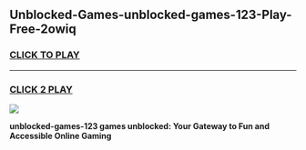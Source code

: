 
## Unblocked-Games-unblocked-games-123-Play-Free-2owiq
<h3>
<a href="https://premium76.site?title=unblocked-games-123&ref=20A">CLICK TO PLAY</a></h3>
<hr>

<h3>
<a href="https://premium76.site?title=unblocked-games-123&ref=20A">CLICK 2 PLAY</a>
  
</h3>

<a href="https://premium76.site?title=unblocked-games-123&ref=20A"><img src="https://clearcache.store/games.png"></a>


**unblocked-games-123 games unblocked: Your Gateway to Fun and Accessible Online Gaming**
